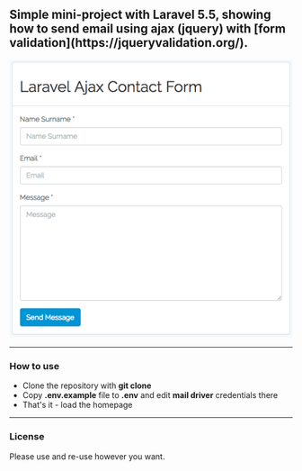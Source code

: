<h2>Simple mini-project with Laravel 5.5, showing how to send email using ajax (jquery) with [form validation](https://jqueryvalidation.org/).</h2>

![Screenshot](https://raw.githubusercontent.com/yakuter/laravel-ajax-contact-form/master/laravel-ajax-contact-form.png)

<hr></hr>
<h3>How to use</h3>
<ul>
<li>Clone the repository with <strong>git clone</strong></li>
<li>Copy <strong>.env.example</strong> file to <strong>.env</strong> and edit <strong>mail driver</strong> credentials there</li>
<li>That's it - load the homepage</li>
</ul>

<hr></hr>
<h3>License</h3>

Please use and re-use however you want.
